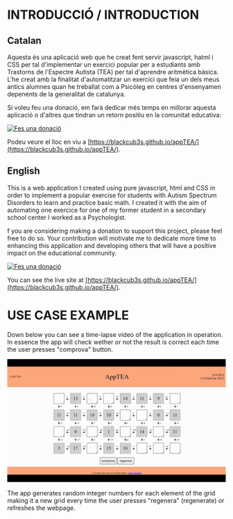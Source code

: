 # INTRODUCCIÓ / INTRODUCTION

## Catalan
Aquesta és una aplicació web que he creat fent servir javascript, hatml i CSS per tal d'implementar un exercici popular per a estudiants amb Trastorns de l'Espectre Autista (TEA) per tal d'aprendre aritmètica bàsica. L'he creat amb la finalitat d'automatitzar un exercici que feia un dels meus antics alumnes quan he treballat com a Psicòleg en centres d'ensenyamen depenents de la generalitat de catalunya.

Si voleu feu una donació, em farà dedicar més temps en millorar aquesta aplicació o d'altres que tindran un retorn positiu en la comunitat educativa:

[![Fes una donació](https://img.shields.io/badge/Donate-PayPal-green.svg)](https://www.paypal.me/blackcub3s)

Podeu veure el lloc en viu a [https://blackcub3s.github.io/appTEA/](https://blackcub3s.github.io/appTEA/).

## English
This is a web application I created using pure javascript, html and CSS in order to implement a popular exercise for students with Autism Spectrum Disorders to learn and practice basic math. I created it with the aim of automating one exercice for one of my former student in a secondary school center I worked as a Psychologist.

f you are considering making a donation to support this project, please feel free to do so. Your contribution will motivate me to dedicate more time to enhancing this application and developing others that will have a positive impact on the educational community.

[![Fes una donació](https://img.shields.io/badge/Donate-PayPal-green.svg)](https://www.paypal.me/blackcub3s)

You can see the live site at [https://blackcub3s.github.io/appTEA/](https://blackcub3s.github.io/appTEA/).

# USE CASE EXAMPLE

Down below you can see a time-lapse video of the application in operation. In essence the app will check wether or not the result is correct each time the user presses "comprova" button.

![timeLapse application](./images/timeLapse-appTEA.gif)

The app generates random integer numbers for each element of the grid making it a new grid every time the user presses "regenera" (regenerate) or refreshes the webpage.


